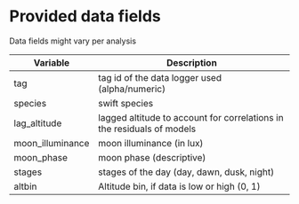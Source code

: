 # Provided data fields

Data fields might vary per analysis

| Variable         | Description                                                                          |
|------------------|--------------------------------------------------------------------------------------|
| tag              | tag id of the data logger used (alpha/numeric)                                       |
| species          | swift species                                                                        |
| lag_altitude     | lagged altitude to account for correlations in the residuals of models               |
| moon_illuminance | moon illuminance (in lux)                                                            |
| moon_phase       | moon phase (descriptive)                                                             |
| stages           | stages of the day (day, dawn, dusk, night)                                           |
| altbin           | Altitude bin, if data is low or high (0, 1)                                          |
